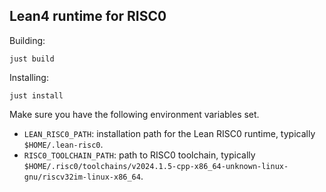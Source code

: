 ## Lean4 runtime for RISC0

Building:
```
just build
```

Installing:
```
just install
```

Make sure you have the following environment variables set.
- `LEAN_RISC0_PATH`: installation path for the Lean RISC0 runtime, typically `$HOME/.lean-risc0`.
- `RISC0_TOOLCHAIN_PATH`: path to RISC0 toolchain, typically `$HOME/.risc0/toolchains/v2024.1.5-cpp-x86_64-unknown-linux-gnu/riscv32im-linux-x86_64`.
